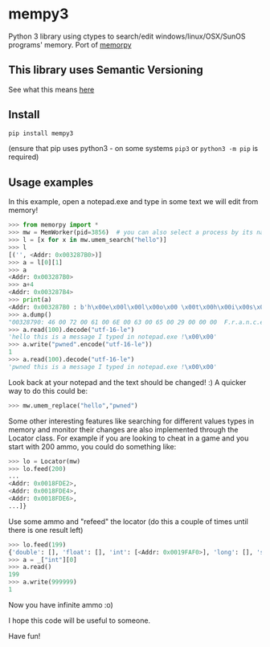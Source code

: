 # mempy3

Python 3 library using ctypes to search/edit windows/linux/OSX/SunOS programs' memory.
Port of [memorpy](https://github.com/n1nj4sec/memorpy)

## This library uses Semantic Versioning

See what this means [here](https://semver.org/)

## Install

```bash
pip install mempy3
```

(ensure that pip uses python3 - on some systems `pip3` or `python3 -m pip` is required)

## Usage examples

In this example, open a notepad.exe and type in some text we will edit from memory!

```python
>>> from memorpy import *
>>> mw = MemWorker(pid=3856)  # you can also select a process by its name with the kwarg name=
>>> l = [x for x in mw.umem_search("hello")]
>>> l
[('', <Addr: 0x003287B0>)]
>>> a = l[0][1]
>>> a
<Addr: 0x003287B0>
>>> a+4
<Addr: 0x003287B4>
>>> print(a)
<Addr: 0x003287B0 : b'h\x00e\x00l\x00l\x00o\x00 \x00t\x00h\x00i\x00s\x00 \x00i\x00s\x00 \x00a\x00 \x00m\x00e\x00s\x00s\x00a\x00g\x00e\x00 \x00I\x00'>
>>> a.dump()
"00328790: 46 00 72 00 61 00 6E 00 63 00 65 00 29 00 00 00  F.r.a.n.c.e.)...\n003287A0: 00 00 00 00 00 00 00 00 F3 8F 57 0C 7F 6A 00 10  ..........W..j..\n003287B0: 63 00 6F 00 75 00 63 00 6F 00 75 00 20 00 74 00  c.o.u.c.o.u. .t.\n003287C0: 68 00 69 00 73 00 20 00 69 00 73 00 20 00 61 00  h.i.s. .i.s. .a.\n003287D0: 20 00 6D 00 65 00 73 00 73 00 61 00 67 00 65 00   .m.e.s.s.a.g.e.\n003287E0: 20 00 49 00 20 00 74 00 79 00 70 00 65 00 64 00   .I. .t.y.p.e.d.\n003287F0: 20 00 69 00 6E 00 20 00 6E 00 6F 00 74 00 65 00   .i.n. .n.o.t.e.\n00328800: 70 00 61 00 64 00 2E 00 65 00 78 00 65 00 20 00  p.a.d...e.x.e. .\n00328810: 21 00 00 00 00 00 00 00 00 00 00 00 00 00 00 00  !...............\n00328820: 00 00 00 00 00 00 00 00 00 00 00 00 00 00 00 00  ................\n00328830: 00 00 00 00 04 00 27 00 F7 8F 74 2B 6A 6A 00 00  ......'...t+jj..\n00328840: 30 7A 32 00 C0 8B 32 00 00 00 00 00 00 00 00 00  0z2...2.........\n00328850: 01 00 01 00 01 01 00 00 00 00 00 00 00 00 00 00  ................\n00328860: 00 00 00 00 00 00 00 00 00 00 00 00 00 00 00 00  ................\n00328870: 00 00 00 00 00 00 00 00 00 00 00 00 00 00 00 00  ................\n00328880: 00 00 00 00 00 00 00 00 00 00 00 00 00 00 00 00  ................\n00328890: 00 00 00 00 00 00 00 00 00 00 00 00 00 00 00 00  ................\n003288A0: 01 00 00 01 00 00 01 00 00 00 00 01 00 00 00 00  ................\n003288B0: 07 00 00 07 59 6A 00 00 B8 79 32 00 E8 35 32 00  ....Yj...y2..52.\n003288C0: 50 54 9D ED E6 EB 55 42 82 89 F8 A3 1E 68 72 28  PT....UB.....hr(\n003288D0: 03 00 00 03 7F 6A 00 00 C0 8B 32 00 E8 35 32 00  .....j....2..52.\n003288E0: AA BA 43 9F 5C 80 8F 67 E2 8F 75 3F 6E 6A 00 0C  ..C.\..g..u?nj..\n003288F0: F0 FE 30 00 70 FE 30 00 F0 FD 30 00 1D 17 ED 00  ..0.p.0...0.....\n00328900: B6 8F 75 6B 7B 6A 00 08 00 00 00 00 00 00 00 00  ..uk{j..........\n00328910: 11 10 0A 61 00 00 00 00 00 00 00 00 A0 00 00 00  ...a............\n00328920: 0D 00 00 00 00 00 00 00 00 00 00 00 00 00 00 00  ................\n00328930: 00 00 80 41 00 00 80 41 00 00 80 3D 00 00 80 3D  ...A...A...=...=\n00328940: 00 00 D0 00 00 00 30 00 1E FF 20 1F 00 00 00 00  ......0... .....\n00328950: 71 80 0E 00 30 00 30 00 30 00 30 00 30 00 30 00  q...0.0.0.0.0.0.\n00328960: 30 00 30 00 30 00 30 00 30 00 30 00 30 00 30 00  0.0.0.0.0.0.0.0.\n00328970: 30 00 30 00 30 00 30 00 30 00 30 00 30 00 30 00  0.0.0.0.0.0.0.0.\n00328980: 30 00 30 00 30 00 30 00 30 00 30 00 30 00 30 00  0.0.0.0.0.0.0.0."
>>> a.read(100).decode("utf-16-le")
'hello this is a message I typed in notepad.exe !\x00\x00'
>>> a.write("pwned".encode("utf-16-le"))
1
>>> a.read(100).decode("utf-16-le")
'pwned this is a message I typed in notepad.exe !\x00\x00'
```

Look back at your notepad and the text should be changed! :)
A quicker way to do this could be:

```python
>>> mw.umem_replace("hello","pwned")
```

Some other interesting features like searching for different values types in memory and monitor their changes are also implemented through the Locator class. For example if you are looking to cheat in a game and you start with 200 ammo, you could do something like:

```python
>>> lo = Locator(mw)
>>> lo.feed(200)
...
<Addr: 0x0018FDE2>,
<Addr: 0x0018FDE4>,
<Addr: 0x0018FDE6>,
...]}
```

Use some ammo and "refeed" the locator (do this a couple of times until there is one result left)

```python
>>> lo.feed(199)
{'double': [], 'float': [], 'int': [<Addr: 0x0019FAF0>], 'long': [], 'short': [], 'uint': [], 'ulong': [], 'ushort': []}
>>> a = _["int"][0]
>>> a.read()
199
>>> a.write(999999)
1
```

Now you have infinite ammo :o)

I hope this code will be useful to someone.

Have fun!
